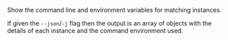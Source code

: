 Show the command line and environment variables for matching instances.

If given the `--json`/`-j` flag then the output is an array of objects
with the details of each instance and the command environment used.